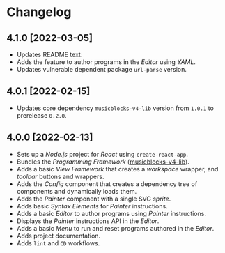 # Changelog

## 4.1.0 [2022-03-05]

- Updates README text.
- Adds the feature to author programs in the _Editor_ using _YAML_.
- Updates vulnerable dependent package `url-parse` version.

## 4.0.1 [2022-02-15]

- Updates core dependency `musicblocks-v4-lib` version from `1.0.1` to prerelease `0.2.0`.

## 4.0.0 [2022-02-13]

- Sets up a _Node.js_ project for _React_ using `create-react-app`.
- Bundles the _Programming Framework_ ([musicblocks-v4-lib](https://github.com/sugarlabs/musicblocks-v4-lib)).
- Adds a basic _View Framework_ that creates a _workspace_ wrapper, and _toolbar_ buttons and wrappers.
- Adds the _Config_ component that creates a dependency tree of components and dynamically loads them.
- Adds the _Painter_ component with a single SVG _sprite_.
- Adds basic _Syntax Elements_ for _Painter_ instructions.
- Adds a basic _Editor_ to author programs using _Painter_ instructions.
- Displays the _Painter_ instructions API in the _Editor_.
- Adds a basic _Menu_ to run and reset programs authored in the _Editor_.
- Adds project documentation.
- Adds `lint` and `CD` workflows.
